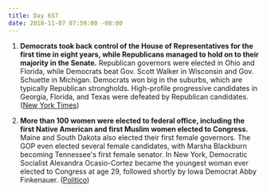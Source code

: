 ```yaml
---
title: Day 657
date: 2018-11-07 07:59:00 -08:00
---
```


1. **Democrats took back control of the House of Representatives for the first time in eight years, while Republicans managed to hold on to their majority in the Senate.** Republican governors were elected in Ohio and Florida, while Democrats beat Gov. Scott Walker in Wisconsin and Gov. Schuette in Michigan. Democrats won big in the suburbs, which are typically Republican strongholds. High-profile progressive candidates in Georgia, Florida, and Texas were defeated by Republican candidates. ([New York Times](https://www.nytimes.com/2018/11/06/us/politics/midterm-elections-results.html))

2. **More than 100 women were elected to federal office, including the first Native American and first Muslim women elected to Congress.** Maine and South Dakota also elected their first female governors. The GOP even elected several female candidates, with Marsha Blackburn becoming Tennessee's first female senator.  In New York, Democratic Socialist Alexandra Ocasio-Cortez became the youngest woman ever elected to Congress at age 29, followed shortly by Iowa Democrat Abby Finkenauer. ([Politico](https://www.politico.com/story/2018/11/07/women-congress-2018-midterm-election-results-970324))